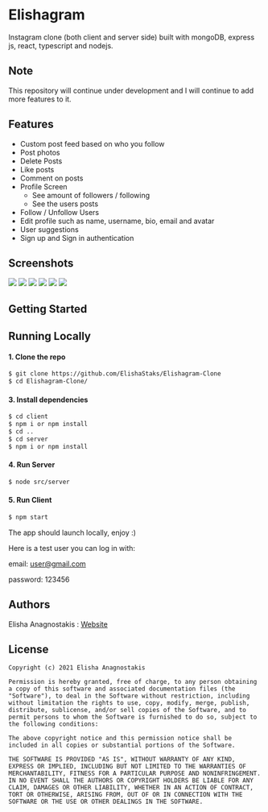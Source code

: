 # Elishagram

Instagram clone (both client and server side) built with mongoDB, express js, react, typescript and nodejs.

## Note
This repository will continue under development and I will continue to add more features to it.

## Features
* Custom post feed based on who you follow
* Post photos
* Delete Posts
* Like posts  
* Comment on posts
* Profile Screen
  * See amount of followers / following
  * See the users posts
* Follow / Unfollow Users
* Edit profile such as name, username, bio, email and avatar
* User suggestions
* Sign up and Sign in authentication

## Screenshots
<p>
 <img src="https://res.cloudinary.com/insta-image-cloud/image/upload/v1613010259/home-page_guwqzo.png">
 <img src="https://res.cloudinary.com/insta-image-cloud/image/upload/v1613010259/profile_page_vwytwl.png">
 <img src="https://res.cloudinary.com/insta-image-cloud/image/upload/v1613010258/suggestions_page_y565of.png">
 <img src="https://res.cloudinary.com/insta-image-cloud/image/upload/v1613010258/edit_user_page_ilwt10.png">
 <img src="https://res.cloudinary.com/insta-image-cloud/image/upload/v1613537362/Capture_ldgx4v.png">
 <img src="https://res.cloudinary.com/insta-image-cloud/image/upload/v1613010258/other_user_profile_page_lcxerq.png">
</p>

## Getting Started


## Running Locally
#### 1. Clone the repo
```sh
$ git clone https://github.com/ElishaStaks/Elishagram-Clone
$ cd Elishagram-Clone/
```

#### 3. Install dependencies
```sh
$ cd client
$ npm i or npm install
$ cd ..
$ cd server
$ npm i or npm install
```

#### 4. Run Server
```sh
$ node src/server
```

#### 5. Run Client
```sh
$ npm start
```
The app should launch locally, enjoy :)

Here is a test user you can log in with:

email: user@gmail.com

password: 123456

## Authors
Elisha Anagnostakis : 
[Website](https://elishaanagnostakis.mystrikingly.com/)

## License

    Copyright (c) 2021 Elisha Anagnostakis 
    
    Permission is hereby granted, free of charge, to any person obtaining a copy of this software and associated documentation files (the "Software"), to deal in the Software without restriction, including without limitation the rights to use, copy, modify, merge, publish, distribute, sublicense, and/or sell copies of the Software, and to permit persons to whom the Software is furnished to do so, subject to the following conditions:
    
    The above copyright notice and this permission notice shall be included in all copies or substantial portions of the Software.
    
    THE SOFTWARE IS PROVIDED "AS IS", WITHOUT WARRANTY OF ANY KIND, EXPRESS OR IMPLIED, INCLUDING BUT NOT LIMITED TO THE WARRANTIES OF MERCHANTABILITY, FITNESS FOR A PARTICULAR PURPOSE AND NONINFRINGEMENT. IN NO EVENT SHALL THE AUTHORS OR COPYRIGHT HOLDERS BE LIABLE FOR ANY CLAIM, DAMAGES OR OTHER LIABILITY, WHETHER IN AN ACTION OF CONTRACT, TORT OR OTHERWISE, ARISING FROM, OUT OF OR IN CONNECTION WITH THE SOFTWARE OR THE USE OR OTHER DEALINGS IN THE SOFTWARE.

